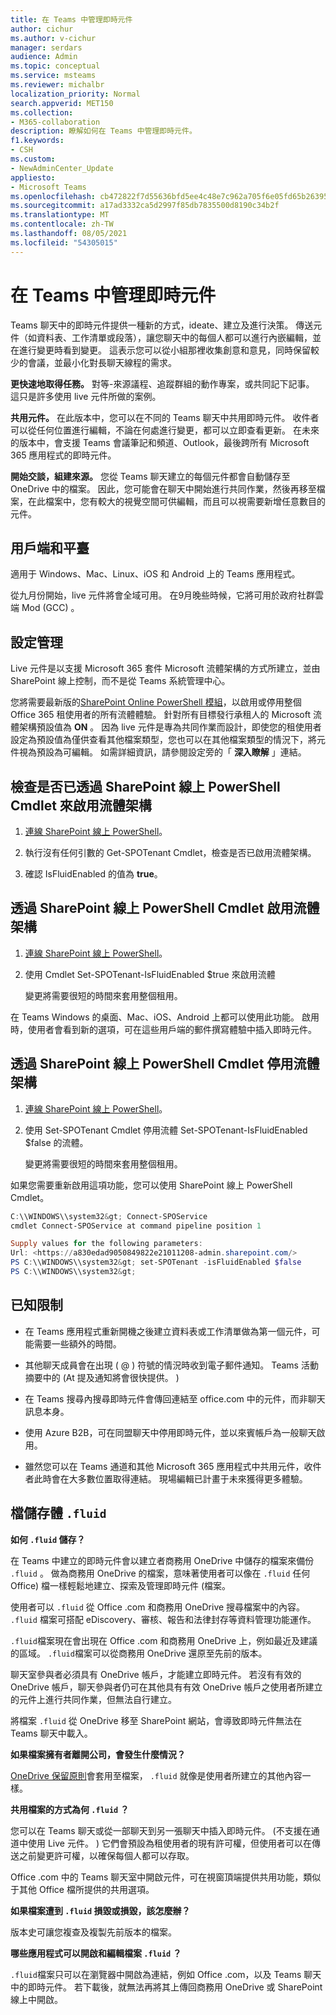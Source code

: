 ```yaml
---
title: 在 Teams 中管理即時元件
author: cichur
ms.author: v-cichur
manager: serdars
audience: Admin
ms.topic: conceptual
ms.service: msteams
ms.reviewer: michalbr
localization_priority: Normal
search.appverid: MET150
ms.collection:
- M365-collaboration
description: 瞭解如何在 Teams 中管理即時元件。
f1.keywords:
- CSH
ms.custom:
- NewAdminCenter_Update
appliesto:
- Microsoft Teams
ms.openlocfilehash: cb472822f7d55636bfd5ee4c48e7c962a705f6e05fd65b263952895040d69f7c
ms.sourcegitcommit: a17ad3332ca5d2997f85db7835500d8190c34b2f
ms.translationtype: MT
ms.contentlocale: zh-TW
ms.lasthandoff: 08/05/2021
ms.locfileid: "54305015"
---
```

# <a name="manage-live-components-in-teams"></a>在 Teams 中管理即時元件

Teams 聊天中的即時元件提供一種新的方式，ideate、建立及進行決策。 傳送元件（如資料表、工作清單或段落），讓您聊天中的每個人都可以進行內嵌編輯，並在進行變更時看到變更。 這表示您可以從小組那裡收集創意和意見，同時保留較少的會議，並最小化對長聊天線程的需求。

**更快速地取得任務。** 對等-來源議程、追蹤群組的動作專案，或共同記下記事。 這只是許多使用 live 元件所做的案例。

**共用元件。** 在此版本中，您可以在不同的 Teams 聊天中共用即時元件。 收件者可以從任何位置進行編輯，不論在何處進行變更，都可以立即查看更新。 在未來的版本中，會支援 Teams 會議筆記和頻道、Outlook，最後跨所有 Microsoft 365 應用程式的即時元件。

**開始交談，組建來源。** 您從 Teams 聊天建立的每個元件都會自動儲存至 OneDrive 中的檔案。 因此，您可能會在聊天中開始進行共同作業，然後再移至檔案，在此檔案中，您有較大的視覺空間可供編輯，而且可以視需要新增任意數目的元件。

## <a name="clients-and-platforms"></a>用戶端和平臺

適用于 Windows、Mac、Linux、iOS 和 Android 上的 Teams 應用程式。

從九月份開始，live 元件將會全域可用。 在9月晚些時候，它將可用於政府社群雲端 Mod (GCC) 。

## <a name="settings-management"></a>設定管理

Live 元件是以支援 Microsoft 365 套件 Microsoft 流體架構的方式所建立，並由 SharePoint 線上控制，而不是從 Teams 系統管理中心。

您將需要最新版的[SharePoint Online PowerShell 模組](/office365/enterprise/powershell/manage-sharepoint-online-with-office-365-powershell)，以啟用或停用整個 Office 365 租使用者的所有流體體驗。 針對所有目標發行承租人的 Microsoft 流體架構預設值為 **ON** 。 因為 live 元件是專為共同作業而設計，即使您的租使用者設定為預設值為僅供查看其他檔案類型，您也可以在其他檔案類型的情況下，將元件視為預設為可編輯。 如需詳細資訊，請參閱設定旁的「 **深入瞭解** 」連結。

## <a name="checking-if-the-fluid-framework-is-enabled-through-the-sharepoint-online-powershell-cmdlet"></a>檢查是否已透過 SharePoint 線上 PowerShell Cmdlet 來啟用流體架構

1. [連線 SharePoint 線上 PowerShell](/powershell/sharepoint/sharepoint-online/connect-sharepoint-online?view=sharepoint-ps#to-connect-with-a-user-name-and-password)。 

2. 執行沒有任何引數的 Get-SPOTenant Cmdlet，檢查是否已啟用流體架構。

3. 確認 IsFluidEnabled 的值為 **true**。

## <a name="enabling-the-fluid-framework-through-the-sharepoint-online-powershell-cmdlet"></a>透過 SharePoint 線上 PowerShell Cmdlet 啟用流體架構 

1. [連線 SharePoint 線上 PowerShell](/powershell/sharepoint/sharepoint-online/connect-sharepoint-online?view=sharepoint-ps#to-connect-with-a-user-name-and-password)。 

2. 使用 Cmdlet Set-SPOTenant-IsFluidEnabled $true 來啟用流體 
   
   變更將需要很短的時間來套用整個租用。 

在 Teams Windows 的桌面、Mac、iOS、Android 上都可以使用此功能。 啟用時，使用者會看到新的選項，可在這些用戶端的郵件撰寫體驗中插入即時元件。

## <a name="disabling-fluid-framework-through-sharepoint-online-powershell-cmdlet"></a>透過 SharePoint 線上 PowerShell Cmdlet 停用流體架構

1. [連線 SharePoint 線上 PowerShell](/powershell/sharepoint/sharepoint-online/connect-sharepoint-online?view=sharepoint-ps)。

2. 使用 Set-SPOTenant Cmdlet 停用流體 Set-SPOTenant-IsFluidEnabled $false 的流體。 

   變更將需要很短的時間來套用整個租用。 

如果您需要重新啟用這項功能，您可以使用 SharePoint 線上 PowerShell Cmdlet。

```powershell
C:\\WINDOWS\\system32&gt; Connect-SPOService
cmdlet Connect-SPOService at command pipeline position 1

Supply values for the following parameters:
Url: <https://a830edad9050849822e21011208-admin.sharepoint.com/>
PS C:\\WINDOWS\\system32&gt; set-SPOTenant -isFluidEnabled $false
PS C:\\WINDOWS\\system32&gt;
```

## <a name="known-limitations"></a>已知限制

- 在 Teams 應用程式重新開機之後建立資料表或工作清單做為第一個元件，可能需要一些額外的時間。

- 其他聊天成員會在出現 ( @ ) 符號的情況時收到電子郵件通知。 Teams 活動摘要中的 (At 提及通知將會很快提供。 ) 

- 在 Teams 搜尋內搜尋即時元件會傳回連結至 office.com 中的元件，而非聊天訊息本身。

- 使用 Azure B2B，可在同盟聊天中停用即時元件，並以來賓帳戶為一般聊天啟用。

- 雖然您可以在 Teams 通道和其他 Microsoft 365 應用程式中共用元件，收件者此時會在大多數位置取得連結。 現場編輯已計畫于未來獲得更多體驗。

## <a name="storage-of-fluid-files"></a>檔儲存體 `.fluid`

**如何 `.fluid` 儲存？**

在 Teams 中建立的即時元件會以建立者商務用 OneDrive 中儲存的檔案來備份 `.fluid` 。 做為商務用 OneDrive 的檔案，意味著使用者可以像在 `.fluid` 任何 Office) 檔一樣輕鬆地建立、探索及管理即時元件 (檔案。

使用者可以 `.fluid` 從 Office .com 和商務用 OneDrive 搜尋檔案中的內容。
`.fluid` 檔案可搭配 eDiscovery、審核、報告和法律封存等資料管理功能運作。

`.fluid`檔案現在會出現在 Office .com 和商務用 OneDrive 上，例如最近及建議的區域。
`.fluid`檔案可以從商務用 OneDrive 還原至先前的版本。

聊天室參與者必須具有 OneDrive 帳戶，才能建立即時元件。 若沒有有效的 OneDrive 帳戶，聊天參與者仍可在其他具有有效 OneDrive 帳戶之使用者所建立的元件上進行共同作業，但無法自行建立。

[](https://support.microsoft.com/en-us/office/move-files-and-folders-between-onedrive-and-sharepoint-5916f90d-f58a-4bf9-b135-10853f516d0b)將檔案 `.fluid` 從 OneDrive 移至 SharePoint 網站，會導致即時元件無法在 Teams 聊天中載入。

**如果檔案擁有者離開公司，會發生什麼情況？**

[OneDrive 保留原則](/microsoft-365/compliance/retention-policies-sharepoint?view=o365-worldwide#when-a-user-leaves-the-organization)會套用至檔案， `.fluid` 就像是使用者所建立的其他內容一樣。

**共用檔案的方式為何 `.fluid` ？**

您可以在 Teams 聊天或從一部聊天到另一張聊天中插入即時元件。  (不支援在通道中使用 Live 元件。 ) 它們會預設為租使用者的現有許可權，但使用者可以在傳送之前變更許可權，以確保每個人都可以存取。

Office .com 中的 Teams 聊天室中開啟元件，可在視窗頂端提供共用功能，類似于其他 Office 檔所提供的共用選項。

**如果檔案遭到 `.fluid` 損毀或損毀，該怎麼辦？**

版本史可讓您複查及複製先前版本的檔案。

**哪些應用程式可以開啟和編輯檔案 `.fluid` ？**

`.fluid`檔案只可以在瀏覽器中開啟為連結，例如 Office .com，以及 Teams 聊天中的即時元件。 若下載後，就無法再將其上傳回商務用 OneDrive 或 SharePoint 線上中開啟。
